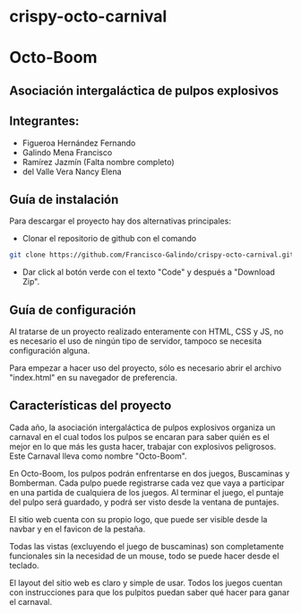 # crispy-octo-carnival
# Octo-Boom

## Asociación intergaláctica de pulpos explosivos

## Integrantes:
- Figueroa Hernández Fernando
- Galindo Mena Francisco
- Ramírez Jazmín (Falta nombre completo)
- del Valle Vera Nancy Elena

## Guía de instalación

Para descargar el proyecto hay dos alternativas principales:
- Clonar el repositorio de github con el comando
```Bash
git clone https://github.com/Francisco-Galindo/crispy-octo-carnival.git
```
- Dar click al botón verde con el texto "Code" y después a "Download Zip".

## Guía de configuración

Al tratarse de un proyecto realizado enteramente con HTML, CSS y JS, no es necesario el uso de ningún tipo de servidor, tampoco se necesita configuración alguna.

Para empezar a hacer uso del proyecto, sólo es necesario abrir el archivo "index.html" en su navegador de preferencia.

## Características del proyecto

Cada año, la asociación intergaláctica de pulpos explosivos organiza un carnaval en el cual todos los pulpos se encaran para saber quién es el mejor en lo que más les gusta hacer, trabajar con explosivos peligrosos. Este Carnaval lleva como nombre "Octo-Boom".

En Octo-Boom, los pulpos podrán enfrentarse en dos juegos, Buscaminas y Bomberman. 
Cada pulpo puede registrarse cada vez que vaya a participar en una partida de cualquiera de los juegos. Al terminar el juego, el puntaje del pulpo será guardado, y podrá ser visto desde la ventana de puntajes.

El sitio web cuenta  con su propio logo, que puede ser visible desde la navbar y en el favicon de la pestaña.

Todas las vistas (excluyendo el juego de buscaminas) son completamente funcionales sin la necesidad de un mouse, todo se puede hacer desde el teclado.

El layout del sitio web es claro y simple de usar. Todos los juegos cuentan con instrucciones para que los pulpitos puedan saber qué hacer para ganar el carnaval.